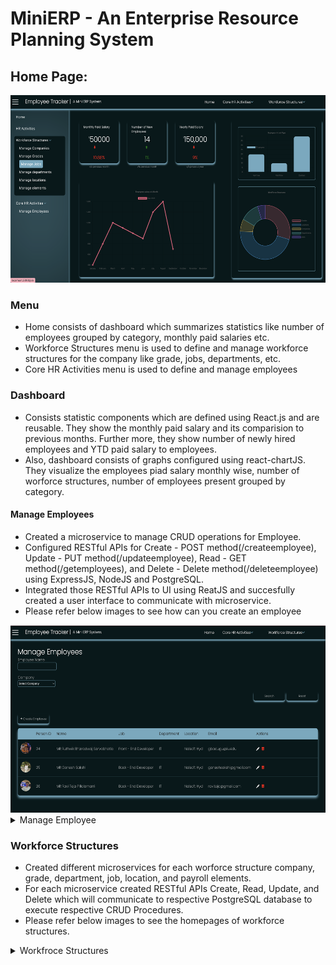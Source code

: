 # MiniERP - An Enterprise Resource Planning System

## Home Page:

<img src="https://github.com/gowrishankar356/MiniERP/blob/main/readme_pics/DashBoard.png?raw=true" height="300" width="600">

### Menu

- Home consists of dashboard which summarizes statistics like number of employees grouped by category, monthly paid salaries etc.
- Workforce Structures menu is used to define and manage workforce structures for the company like grade, jobs, departments, etc.
- Core HR Activities menu is used to define and manage employees

### Dashboard

- Consists statistic components which are defined using React.js and are reusable. They show the monthly paid salary and its comparision to previous months. Further more, they show number of newly hired employees and YTD paid salary to employees.
- Also, dashboard consists of graphs configured using react-chartJS. They visualize the employees piad salary monthly wise,
  number of worforce structures, number of employees present grouped by category.

#### Manage Employees

- Created a microservice to manage CRUD operations for Employee.
- Configured RESTful APIs for Create - POST method(/createemployee), Update - PUT method(/updateemployee),
  Read - GET method(/getemployees), and Delete - Delete method(/deleteemployee) using ExpressJS, NodeJS and PostgreSQL.
- Integrated those RESTful APIs to UI using ReatJS and succesfully created a user interface to communicate with microservice.
- Please refer below images to see how can you create an employee
<img src="https://github.com/gowrishankar356/MiniERP/blob/main/readme_pics/manageemployee6.png?raw=true" alt="image-description" height="300" width="600"/>
<details>
  <summary>Manage Employee</summary>
  -Employee Home Page
  <img src="https://github.com/gowrishankar356/MiniERP/blob/main/readme_pics/manageemployee1.png?raw=true" alt="image-description" height="300" width="600"/>
  - Hire an Employee
  <img src="https://github.com/gowrishankar356/MiniERP/blob/main/readme_pics/manageemployee2.png?raw=true" alt="image-description" height="300" width="600"/>
    <img src="https://github.com/gowrishankar356/MiniERP/blob/main/readme_pics/manageemployee3.png?raw=true" alt="image-description" height="300" width="600"/>
  <img src="https://github.com/gowrishankar356/MiniERP/blob/main/readme_pics/manageemployee4.png?raw=true" alt="image-description" height="300" width="600"/>
  <img src="https://github.com/gowrishankar356/MiniERP/blob/main/readme_pics/manageemployee5.png?raw=true" alt="image-description" height="300" width="600"/>
    <img src="https://github.com/gowrishankar356/MiniERP/blob/main/readme_pics/manageemployee6.png?raw=true" alt="image-description" height="300" width="600"/>

</details>

### Workforce Structures

- Created different microservices for each worforce structure company, grade, department, job, location, and payroll elements.
- For each microservice created RESTful APIs Create, Read, Update, and Delete which will communicate to respective PostgreSQL database to execute respective CRUD Procedures.
- Please refer below images to see the homepages of workforce structures.

<details>
  <summary>Workfroce Structures</summary>
  -Companies Home Page
  <img src="https://github.com/gowrishankar356/MiniERP/blob/main/readme_pics/managecompany.png?raw=true" alt="image-description" height="300" width="600"/>
  -Grades Home Page
  <img src="https://github.com/gowrishankar356/MiniERP/blob/main/readme_pics/managegrade.png?raw=true" alt="image-description" height="300" width="600"/>
  -Departments Home Page
    <img src="https://github.com/gowrishankar356/MiniERP/blob/main/readme_pics/managedepartment.png?raw=true" alt="image-description" height="300" width="600"/>
  -Jobs Home Page
  <img src="https://github.com/gowrishankar356/MiniERP/blob/main/readme_pics/managejob.png?raw=true" alt="image-description" height="300" width="600"/>
  -Locations Home Page
  <img src="https://github.com/gowrishankar356/MiniERP/blob/main/readme_pics/managelocation.png?raw=true" alt="image-description" height="300" width="600"/>
  -Elements Home Page
    <img src="https://github.com/gowrishankar356/MiniERP/blob/main/readme_pics/manageelement.png?raw=true" alt="image-description" height="300" width="600"/>
</details>
